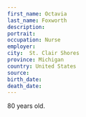 ```yaml
---
first_name: Octavia
last_name: Foxworth
description: 
portrait: 
occupation: Nurse
employer: 
city:  St. Clair Shores
province: Michigan
country: United States
source: 
birth_date: 
death_date: 
---
```


80 years old.